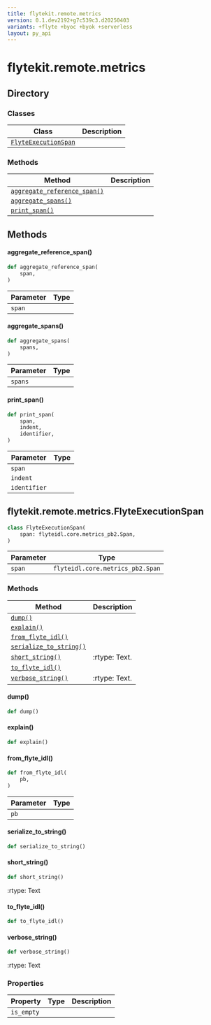 ```yaml
---
title: flytekit.remote.metrics
version: 0.1.dev2192+g7c539c3.d20250403
variants: +flyte +byoc +byok +serverless
layout: py_api
---
```


# flytekit.remote.metrics

## Directory

### Classes

| Class | Description |
|-|-|
| [`FlyteExecutionSpan`](.././flytekit.remote.metrics#flytekitremotemetricsflyteexecutionspan) |  |

### Methods

| Method | Description |
|-|-|
| [`aggregate_reference_span()`](#aggregate_reference_span) |  |
| [`aggregate_spans()`](#aggregate_spans) |  |
| [`print_span()`](#print_span) |  |


## Methods

#### aggregate_reference_span()

```python
def aggregate_reference_span(
    span,
)
```
| Parameter | Type |
|-|-|
| `span` |  |

#### aggregate_spans()

```python
def aggregate_spans(
    spans,
)
```
| Parameter | Type |
|-|-|
| `spans` |  |

#### print_span()

```python
def print_span(
    span,
    indent,
    identifier,
)
```
| Parameter | Type |
|-|-|
| `span` |  |
| `indent` |  |
| `identifier` |  |

## flytekit.remote.metrics.FlyteExecutionSpan

```python
class FlyteExecutionSpan(
    span: flyteidl.core.metrics_pb2.Span,
)
```
| Parameter | Type |
|-|-|
| `span` | `flyteidl.core.metrics_pb2.Span` |

### Methods

| Method | Description |
|-|-|
| [`dump()`](#dump) |  |
| [`explain()`](#explain) |  |
| [`from_flyte_idl()`](#from_flyte_idl) |  |
| [`serialize_to_string()`](#serialize_to_string) |  |
| [`short_string()`](#short_string) | :rtype: Text. |
| [`to_flyte_idl()`](#to_flyte_idl) |  |
| [`verbose_string()`](#verbose_string) | :rtype: Text. |


#### dump()

```python
def dump()
```
#### explain()

```python
def explain()
```
#### from_flyte_idl()

```python
def from_flyte_idl(
    pb,
)
```
| Parameter | Type |
|-|-|
| `pb` |  |

#### serialize_to_string()

```python
def serialize_to_string()
```
#### short_string()

```python
def short_string()
```
:rtype: Text


#### to_flyte_idl()

```python
def to_flyte_idl()
```
#### verbose_string()

```python
def verbose_string()
```
:rtype: Text


### Properties

| Property | Type | Description |
|-|-|-|
| `is_empty` |  |  |

